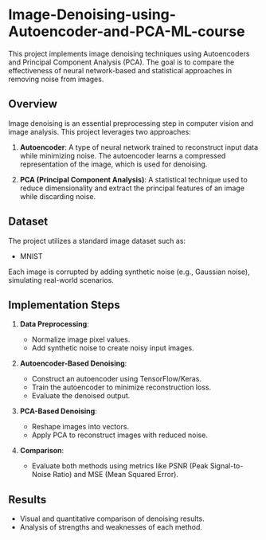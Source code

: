 # Image-Denoising-using-Autoencoder-and-PCA-ML-course
This project implements image denoising techniques using Autoencoders and Principal Component Analysis (PCA). The goal is to compare the effectiveness of neural network-based and statistical approaches in removing noise from images.

## Overview
Image denoising is an essential preprocessing step in computer vision and image analysis. This project leverages two approaches:

1. **Autoencoder**: A type of neural network trained to reconstruct input data while minimizing noise. The autoencoder learns a compressed representation of the image, which is used for denoising.

2. **PCA (Principal Component Analysis)**: A statistical technique used to reduce dimensionality and extract the principal features of an image while discarding noise.

## Dataset
The project utilizes a standard image dataset such as:
- MNIST

Each image is corrupted by adding synthetic noise (e.g., Gaussian noise), simulating real-world scenarios.

## Implementation Steps

1. **Data Preprocessing**:
   - Normalize image pixel values.
   - Add synthetic noise to create noisy input images.

2. **Autoencoder-Based Denoising**:
   - Construct an autoencoder using TensorFlow/Keras.
   - Train the autoencoder to minimize reconstruction loss.
   - Evaluate the denoised output.

3. **PCA-Based Denoising**:
   - Reshape images into vectors.
   - Apply PCA to reconstruct images with reduced noise.

4. **Comparison**:
   - Evaluate both methods using metrics like PSNR (Peak Signal-to-Noise Ratio) and MSE (Mean Squared Error).

## Results
- Visual and quantitative comparison of denoising results.
- Analysis of strengths and weaknesses of each method.

